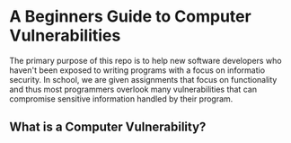 # A Beginners Guide to Computer Vulnerabilities

The primary purpose of this repo is to help new software developers who haven't been exposed to writing programs with a focus on informatio security. In school, we are given assignments that focus on functionality and thus most programmers overlook many vulnerabilities that can compromise sensitive information handled by their program.


## What is a Computer Vulnerability?
